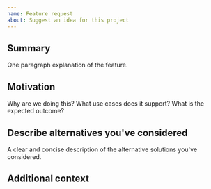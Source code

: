 ```yaml
---
name: Feature request
about: Suggest an idea for this project
---
```


<!--

Have you read Superblocks Lab's Code of Conduct? By filing an Issue, you are expected to comply with it, including treating everyone with respect: https://github.com/superblocksHQ/superblocks-lab/blob/master/CODE_OF_CONDUCT.md

Do you want to ask a question? Are you looking for support? The Superblocks community is the best place for getting support: https://t.me/GetSuperblocks

-->

## Summary

One paragraph explanation of the feature.

## Motivation

Why are we doing this? What use cases does it support? What is the expected outcome?

## Describe alternatives you've considered

A clear and concise description of the alternative solutions you've considered.

## Additional context
